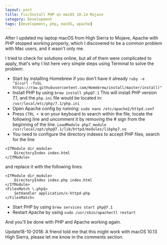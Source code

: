 ```yaml
---
layout: post
title: Fix/Install PHP on macOS 10.14 Mojave 
category: Development
tags: [development, php, macOS, apache]
---
```


After I updated my laptop macOS from High Sierra to Mojave, Apache with PHP stopped working properly, which I discovered to be a common problem with Mac users, and it wasn't only me.

I tried to check for solutions online, but all of them were complicated to apply, that's why I list here very simple steps using Terminal to solve the problem:
* Start by installing Homebrew if you don't have it already
`ruby -e "$(curl -fsSL https://raw.githubusercontent.com/Homebrew/install/master/install)"`
* Install PHP by using
`brew install php@7.1`
This will install PHP version 7.1, and the `php.ini` file would be located in: `/usr/local/etc/php/7.1/php.ini`
* Open Apache config by running: `sudo nano /etc/apache2/httpd.conf`
* Press `CTRL + W` on your keyboard to search within the file, locate the following line and uncomment it by removing the # sign from the beginning of the line. `LoadModule php7_module /usr/local/opt/php@7.1/lib/httpd/modules/libphp7.so`
* You need to configure the directory indexes to accept PHP files, search for the line

```
<IfModule dir_module>
    DirectoryIndex index.html
</IfModule>
```

and replace it with the following lines:

```
<IfModule dir_module>
    DirectoryIndex index.php index.html
</IfModule>
<FilesMatch \.php$>
    SetHandler application/x-httpd-php
</FilesMatch>
```
* Start PHP by using `brew services start php@7.1`
* Restart Apache by using `sudo /usr/sbin/apachectl restart`

And you'll be done with PHP and Apache working again.

Update18-10-2018: A friend told me that this might work with macOS 10.13 High Sierra, please let me know in the comments section.